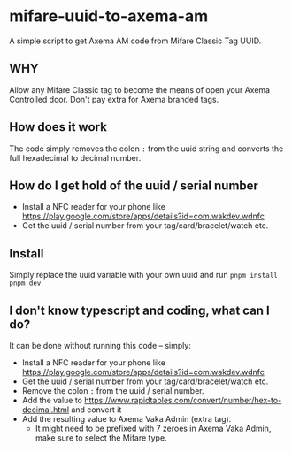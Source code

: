 # mifare-uuid-to-axema-am

A simple script to get Axema AM code from Mifare Classic Tag UUID.

## WHY

Allow any Mifare Classic tag to become the means of open your Axema Controlled door. Don't pay extra for Axema branded tags.

## How does it work

The code simply removes the colon `:` from the uuid string and converts the full hexadecimal to decimal number.

## How do I get hold of the uuid / serial number

- Install a  NFC reader for your phone like https://play.google.com/store/apps/details?id=com.wakdev.wdnfc
- Get the uuid / serial number from your tag/card/bracelet/watch etc.

## Install

Simply replace the uuid variable with your own uuid and run
```pnpm install```
```pnpm dev```

## I don't know typescript and coding, what can I do?

It can be done without running this code – simply:

- Install a  NFC reader for your phone like https://play.google.com/store/apps/details?id=com.wakdev.wdnfc
- Get the uuid / serial number from your tag/card/bracelet/watch etc.
- Remove the colon `:` from the uuid / serial number.
- Add the value to https://www.rapidtables.com/convert/number/hex-to-decimal.html and convert it
- Add the resulting value to Axema Vaka Admin (extra tag).
  - It might need to be prefixed with 7 zeroes in Axema Vaka Admin, make sure to select the Mifare type.
